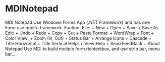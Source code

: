 # MDINotepad
MDI Notepad Use Windows Forms App (.NET Framework) and has one Form use bunifu framework.
Funtion: 
  File:
        + New
        + Open
        + Save
        + Save As
  Edit:
        + Undo
        + Redo
        + Copy
        + Cut
        + Paste
  Format:
        + WordWrap
        + Font
        + Color
  View: 
        + Zoom (In, Out)
        + Status Bar
        + Arrange Icons
        + Cascade
        + Title Horizontal
        + Title Vertical
  Help:
        + View Help
        + Send FeedBack
        + About Notepad
  Use MDI to build mutiple form richtextbox, and use strip bar, menu bar,...
        
